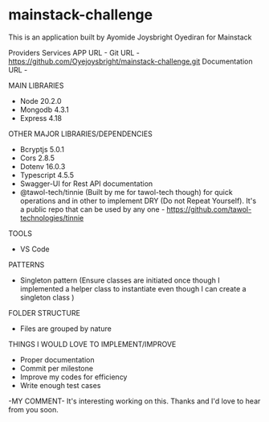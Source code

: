 # mainstack-challenge

This is an application built by Ayomide Joysbright Oyediran for Mainstack

Providers Services
APP URL - 
Git URL - https://github.com/Oyejoysbright/mainstack-challenge.git
Documentation URL - 
 

MAIN LIBRARIES
* Node 20.2.0
* Mongodb 4.3.1
* Express 4.18

OTHER MAJOR LIBRARIES/DEPENDENCIES
* Bcryptjs 5.0.1
* Cors 2.8.5
* Dotenv 16.0.3
* Typescript 4.5.5
* Swagger-UI for Rest API documentation
* @tawol-tech/tinnie (Built by me for tawol-tech though) for quick operations and in other to implement DRY (Do not Repeat Yourself). It's a public repo that can be used by any one - https://github.com/tawol-technologies/tinnie

TOOLS
* VS Code

PATTERNS
* Singleton pattern (Ensure classes are initiated once though I implemented a helper class to instantiate even though I can create a singleton class )

FOLDER STRUCTURE
* Files are grouped by nature


THINGS I WOULD LOVE TO IMPLEMENT/IMPROVE
* Proper documentation
* Commit per milestone
* Improve my codes for efficiency
* Write enough test cases


-MY COMMENT-
It's interesting working on this.
Thanks and I'd love to hear from you soon.

